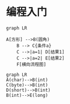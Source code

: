 # 编程入门

```mermaid
graph LR

A[方形] -->B(圆角)
    B --> C{条件a}
    C -->|a=1| D[结果1]
    C -->|a=2| E[结果2]
    F[横向流程图]
```

```mermaid
graph LR
A(char)-->B(int)
C(byte)-->B(int)
D(short)-->B(int)
B(int)-->E(long)



```

